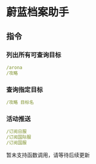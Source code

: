 
# 蔚蓝档案助手


## 指令


### 列出所有可查询目标
```yaml
/arona
/攻略
```


### 查询指定目标
```yaml
/攻略 目标名
```


### 活动推送
```yaml
/订阅日服
/订阅国际服
/订阅国服
```
暂未支持函数调用，请等待后续更新